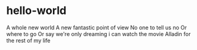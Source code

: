 # hello-world
A whole new world A new fantastic point of view No one to tell us no Or where to go Or say we're only dreaming
i can watch the movie Alladin for the rest of my life

